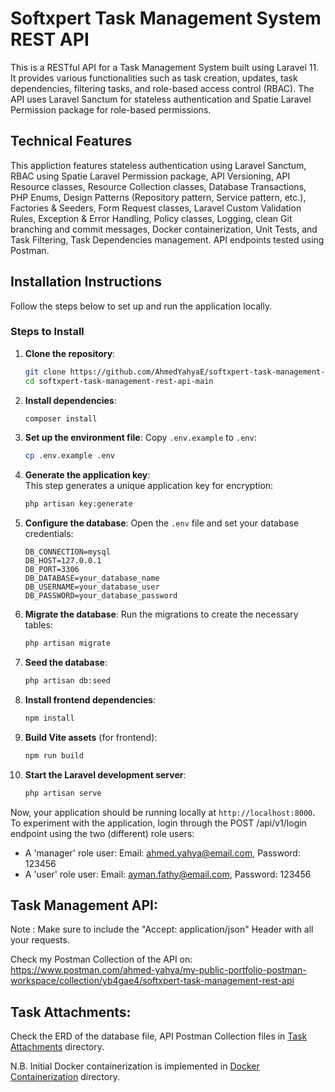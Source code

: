 # Softxpert Task Management System REST API

This is a RESTful API for a Task Management System built using Laravel 11. It provides various functionalities such as task creation, updates, task dependencies, filtering tasks, and role-based access control (RBAC). The API uses Laravel Sanctum for stateless authentication and Spatie Laravel Permission package for role-based permissions.

## Technical Features

This appliction features stateless authentication using Laravel Sanctum, RBAC using Spatie Laravel Permission package, API Versioning, API Resource classes, Resource Collection classes, Database Transactions, PHP Enums, Design Patterns (Repository pattern, Service pattern, etc.), Factories & Seeders, Form Request classes, Laravel Custom Validation Rules, Exception & Error Handling, Policy classes, Logging, clean Git branching and commit messages, Docker containerization, Unit Tests, and Task Filtering, Task Dependencies management.
API endpoints tested using Postman.

## Installation Instructions

Follow the steps below to set up and run the application locally.

### Steps to Install

1. **Clone the repository**:
    ```bash
    git clone https://github.com/AhmedYahyaE/softxpert-task-management-rest-api.git
    cd softxpert-task-management-rest-api-main
    ```

2. **Install dependencies**:
    ```bash
    composer install
    ```

3. **Set up the environment file**:
    Copy `.env.example` to `.env`:
    ```bash
    cp .env.example .env
    ```

4. **Generate the application key**:  
    This step generates a unique application key for encryption:  
    ```bash
    php artisan key:generate
    ```

5. **Configure the database**:
    Open the `.env` file and set your database credentials:
    ```env
    DB_CONNECTION=mysql
    DB_HOST=127.0.0.1
    DB_PORT=3306
    DB_DATABASE=your_database_name
    DB_USERNAME=your_database_user
    DB_PASSWORD=your_database_password
    ```

6. **Migrate the database**:
    Run the migrations to create the necessary tables:
    ```bash
    php artisan migrate
    ```

7. **Seed the database**:
    ```bash
    php artisan db:seed
    ```

8. **Install frontend dependencies**:
    ```bash
    npm install
    ```

9. **Build Vite assets** (for frontend):
    ```bash
    npm run build
    ```

10. **Start the Laravel development server**:
    ```bash
    php artisan serve
    ```

Now, your application should be running locally at `http://localhost:8000`. To experiment with the application, login through the POST /api/v1/login endpoint using the two (different) role users:
- A 'manager' role user: Email: ahmed.yahya@email.com, Password: 123456
- A 'user' role user: Email: ayman.fathy@email.com, Password: 123456

## Task Management API:

Note : Make sure to include the "Accept: application/json" Header with all your requests.

Check my Postman Collection of the API on: https://www.postman.com/ahmed-yahya/my-public-portfolio-postman-workspace/collection/yb4gae4/softxpert-task-management-rest-api

## Task Attachments:

Check the ERD of the database file, API Postman Collection files in [Task Attachments](<Task Attachments>) directory.

N.B. Initial Docker containerization is implemented in [Docker Containerization](<Docker Containerization>) directory.
